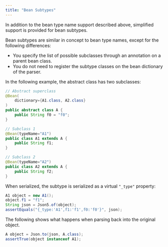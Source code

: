 ```yaml
---
title: "Bean Subtypes"
---
```


In addition to the bean type name support described above, simplified support is provided for bean subtypes.

Bean subtypes are similar in concept to bean type names, except for the following differences:

- You specify the list of possible subclasses through an annotation on a parent bean class.
- You do not need to register the subtype classes on the bean dictionary of the parser.

In the following example, the abstract class has two subclasses:

```java
// Abstract superclass
@Bean(
    dictionary={A1.class, A2.class}
)
public abstract class A {
    public String f0 = "f0";
}

// Subclass 1
@Bean(typeName="A1")
public class A1 extends A {
    public String f1;
}

// Subclass 2
@Bean(typeName="A2")
public class A2 extends A {
    public String f2;
}
```

When serialized, the subtype is serialized as a virtual `"_type"` property:

```java
A1 object = new A1();
object.f1 = "f1";
String json = Json5.of(object);
assertEquals("{_type:'A1',f1:'f1',f0:'f0'}", json);
```

The following shows what happens when parsing back into the original object.

```java
A object = Json.to(json, A.class);
assertTrue(object instanceof A1);
```